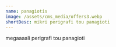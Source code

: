 ```yaml
---
name: panagiotis
image: /assets/cms_media/offers3.webp
shortDesc: mikri perigrafi tou panagioti
---
```

megaaaali perigrafi tou panagioti